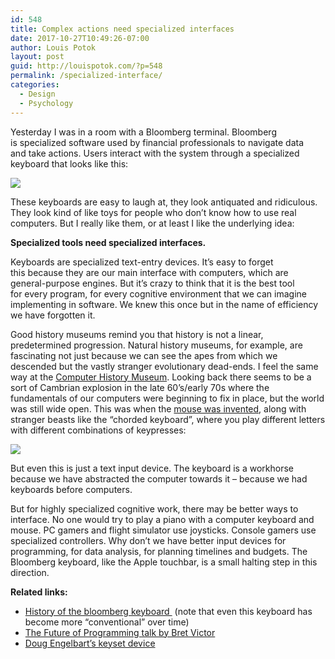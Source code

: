 ```yaml
---
id: 548
title: Complex actions need specialized interfaces
date: 2017-10-27T10:49:26-07:00
author: Louis Potok
layout: post
guid: http://louispotok.com/?p=548
permalink: /specialized-interface/
categories:
  - Design
  - Psychology
---
```

Yesterday I was in a room with a Bloomberg terminal. Bloomberg is specialized software used by financial professionals to navigate data and take actions. Users interact with the system through a specialized keyboard that looks like this:

![](https://data.bloomberglp.com/professional/sites/10/2013Starboard_10023431_TV-800x288.jpg) 

These keyboards are easy to laugh at, they look antiquated and ridiculous. They look kind of like toys for people who don&#8217;t know how to use real computers. But I really like them, or at least I like the underlying idea:

**Specialized tools need specialized interfaces.**

Keyboards are specialized text-entry devices. It&#8217;s easy to forget this because they are our main interface with computers, which are general-purpose engines. But it&#8217;s crazy to think that it is the best tool for every program, for every cognitive environment that we can imagine implementing in software. We knew this once but in the name of efficiency we have forgotten it.

Good history museums remind you that history is not a linear, predetermined progression. Natural history museums, for example, are fascinating not just because we can see the apes from which we descended but the vastly stranger evolutionary dead-ends. I feel the same way at the [Computer History Museum](http://www.computerhistory.org/). Looking back there seems to be a sort of Cambrian explosion in the late 60&#8217;s/early 70s where the fundamentals of our computers were beginning to fix in place, but the world was still wide open. This was when the [mouse was invented](http://www.dougengelbart.org/firsts/mouse.html), along with stranger beasts like the &#8220;chorded keyboard&#8221;, where you play different letters with different combinations of keypresses:

![](http://img.tfd.com/cde/_BAT2.JPG) 

But even this is just a text input device. The keyboard is a workhorse because we have abstracted the computer towards it &#8211; because we had keyboards before computers.

But for highly specialized cognitive work, there may be better ways to interface. No one would try to play a piano with a computer keyboard and mouse. PC gamers and flight simulator use joysticks. Console gamers use specialized controllers. Why don&#8217;t we have better input devices for programming, for data analysis, for planning timelines and budgets. The Bloomberg keyboard, like the Apple touchbar, is a small halting step in this direction.

**Related links:**

  * [History of the bloomberg keyboard ](https://www.bloomberg.com/professional/blog/look-back-bloomberg-keyboard/) (note that even this keyboard has become more &#8220;conventional&#8221; over time)
  * [The Future of Programming talk by Bret Victor](http://worrydream.com/dbx/)
  * [Doug Engelbart&#8217;s keyset device](http://dougengelbart.org/firsts/keyset.html)